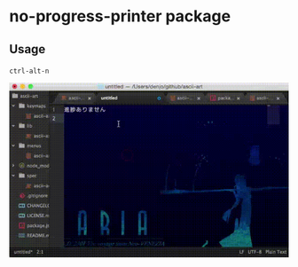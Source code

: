 # no-progress-printer package

## Usage

`ctrl-alt-n`

![screenshot](https://github.com/akiyoshiaki/no-progress-printer/blob/master/noprogress.gif)
